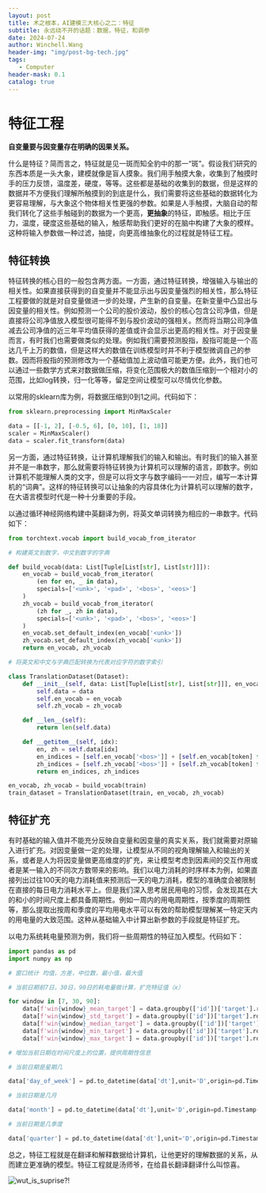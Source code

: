 ```yaml
---
layout: post
title: 术之根本，AI建模三大核心之二：特征
subtitle: 永远绕不开的话题：数据，特征，和调参
date: 2024-07-24
author: Winchell.Wang
header-img: "img/post-bg-tech.jpg"
tags:
   - Computer
header-mask: 0.1
catalog: true
---
```


# 特征工程

**自变量要与因变量存在明确的因果关系。**

什么是特征？简而言之，特征就是见一斑而知全豹中的那一“斑”。假设我们研究的东西本质是一头大象，建模就像是盲人摸象。我们用手触摸大象，收集到了触摸时手的压力反馈，温度差，硬度，等等。这些都是基础的收集到的数据，但是这样的数据并不方便我们理解所触摸到的到底是什么，我们需要将这些基础的数据转化为更容易理解，与大象这个物体相关性更强的参数。如果是人手触摸，大脑自动的帮我们转化了这些手触碰到的数据为一个更高，**更抽象**的特征，即触感。相比于压力，温度，硬度这些基础的输入，触感帮助我们更好的在脑中构建了大象的模样。这种将输入参数做一种过滤，抽提，向更高维抽象化的过程就是特征工程。

## 特征转换

特征转换的核心目的一般包含两方面。一方面，通过特征转换，增强输入与输出的相关性。如果直接获得到的自变量并不能显示出与因变量强烈的相关性，那么特征工程要做的就是对自变量做进一步的处理，产生新的自变量。在新变量中凸显出与因变量的相关性。例如预测一个公司的股价波动，股价的核心包含公司净值，但是直接将公司净值放入模型很可能得不到与股价波动的强相关。然而将当期公司净值减去公司净值的近三年平均值获得的差值或许会显示出更高的相关性。对于因变量而言，有时我们也需要做类似的处理。例如我们需要预测股指，股指可能是一个高达几千上万的数值，但是这样大的数值在训练模型时并不利于模型微调自己的参数。因而将股指的预测修改为一个基础值加上波动值可能更方便。此外，我们也可以通过一些数学方式来对数据做压缩，将变化范围极大的数值压缩到一个相对小的范围，比如log转换，归一化等等，留足空间让模型可以尽情优化参数。

以常用的sklearn库为例，将数据压缩到0到1之间。代码如下：

```python
from sklearn.preprocessing import MinMaxScaler

data = [[-1, 2], [-0.5, 6], [0, 10], [1, 18]]
scaler = MinMaxScaler()
data = scaler.fit_transform(data)
```

另一方面，通过特征转换，让计算机理解我们的输入和输出。有时我们的输入甚至并不是一串数字，那么就需要将特征转换为计算机可以理解的语言，即数字。例如计算机不能理解人类的文字，但是可以将文字与数字编码一一对应，编写一本计算机的“词典”。这样的特征转换可以让抽象的内容具体化为计算机可以理解的数字，在大语言模型时代是一种十分重要的手段。

以通过循环神经网络构建中英翻译为例，将英文单词转换为相应的一串数字。代码如下：

```python
from torchtext.vocab import build_vocab_from_iterator

# 构建英文到数字，中文到数字的字典

def build_vocab(data: List[Tuple[List[str], List[str]]]):
    en_vocab = build_vocab_from_iterator(
        (en for en, _ in data),
        specials=['<unk>', '<pad>', '<bos>', '<eos>']
    )
    zh_vocab = build_vocab_from_iterator(
        (zh for _, zh in data),
        specials=['<unk>', '<pad>', '<bos>', '<eos>']
    )
    en_vocab.set_default_index(en_vocab['<unk>'])
    zh_vocab.set_default_index(zh_vocab['<unk>'])
    return en_vocab, zh_vocab

# 将英文和中文与字典匹配转换为代表对应字符的数字索引

class TranslationDataset(Dataset):
    def __init__(self, data: List[Tuple[List[str], List[str]]], en_vocab, zh_vocab):
        self.data = data
        self.en_vocab = en_vocab
        self.zh_vocab = zh_vocab

    def __len__(self):
        return len(self.data)

    def __getitem__(self, idx):
        en, zh = self.data[idx]
        en_indices = [self.en_vocab['<bos>']] + [self.en_vocab[token] for token in en] + [self.en_vocab['<eos>']]
        zh_indices = [self.zh_vocab['<bos>']] + [self.zh_vocab[token] for token in zh] + [self.zh_vocab['<eos>']]
        return en_indices, zh_indices

en_vocab, zh_vocab = build_vocab(train)
train_dataset = TranslationDataset(train, en_vocab, zh_vocab)
```

## 特征扩充

有时基础的输入值并不能充分反映自变量和因变量的真实关系，我们就需要对原输入进行扩充。对因变量做一定的处理，让模型从不同的视角理解输入和输出的关系，或者是人为将因变量做更高维度的扩充，来让模型考虑到因素间的交互作用或者是某一输入的不同次方数带来的影响。我们以电力消耗的时序样本为例，如果直接列出过往100天的电力消耗值来预测后一天的电力消耗，模型的准确度会被限制在直接的每日电力消耗水平上。但是我们深入思考居民用电的习惯，会发现其在大的和小的时间尺度上都具备周期性。例如一周内的用电周期性，按季度的周期性等，那么提取出按周和季度的平均用电水平可以有效的帮助模型理解某一特定天内的用电量的大致范围。这种从基础输入中计算出新参数的手段就是特征扩充。

以电力系统耗电量预测为例，我们将一些周期性的特征加入模型。代码如下：

```python
import pandas as pd
import numpy as np

# 窗口统计 均值，方差，中位数，最小值，最大值

# 当前日期前7日，30日，90日的耗电量做计算，扩充特征值（x）

for window in [7, 30, 90]:
    data[f'win{window}_mean_target'] = data.groupby(['id'])['target'].rolling(window=window).mean().reset_index(drop=True)
    data[f'win{window}_std_target'] = data.groupby(['id'])['target'].rolling(window=window).std().reset_index(drop=True)
    data[f'win{window}_median_target'] = data.groupby(['id'])['target'].rolling(window=window).median().reset_index(drop=True)
    data[f'win{window}_min_target'] = data.groupby(['id'])['target'].rolling(window=window).min().reset_index(drop=True)
    data[f'win{window}_max_target'] = data.groupby(['id'])['target'].rolling(window=window).max().reset_index(drop=True)

# 增加当前日期在时间尺度上的位置，提供周期性信息

# 当前日期是星期几

data['day_of_week'] = pd.to_datetime(data['dt'],unit='D',origin=pd.Timestamp('2022-2-30')).dt.dayofweek

# 当前日期是几月

data['month'] = pd.to_datetime(data['dt'],unit='D',origin=pd.Timestamp('2022-2-30')).dt.month

# 当前日期是几季度

data['quarter'] = pd.to_datetime(data['dt'],unit='D',origin=pd.Timestamp('2022-2-30')).dt.quarter
```

总之，特征工程就是在翻译和解释数据给计算机，让他更好的理解数据的关系，从而建立更准确的模型。特征工程就是汤师爷，在给县长翻译翻译什么叫惊喜。

![wut_is_suprise?!](https://cdn.jsdelivr.net/gh/winchellwang/winchellwang.github.io/img/_post_image/2024-07-24/wut_is_suprise.gif)